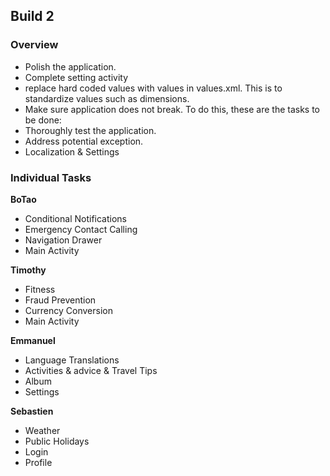 ## Build 2

### Overview
* Polish the application.
* Complete setting activity
 * replace hard coded values with values in values.xml. This is to standardize values such as dimensions.
* Make sure application does not break. To do this, these are the tasks to be done:
 * Thoroughly test the application.
 * Address potential exception.
* Localization & Settings

### Individual Tasks
**BoTao**
* Conditional Notifications
* Emergency Contact Calling
* Navigation Drawer
* Main Activity 

**Timothy**
* Fitness
* Fraud Prevention
* Currency Conversion
* Main Activity 

**Emmanuel**
* Language Translations
* Activities & advice & Travel Tips
* Album
* Settings 

**Sebastien**
* Weather
* Public Holidays
* Login
* Profile 